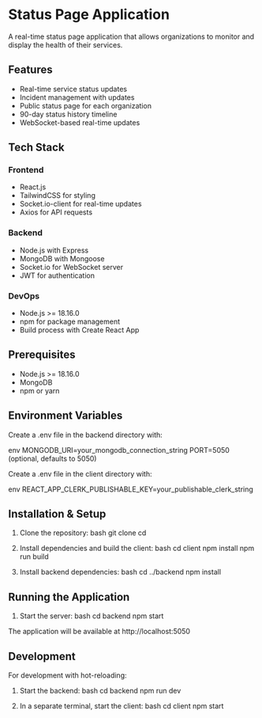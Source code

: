 # Status Page Application

A real-time status page application that allows organizations to monitor and display the health of their services.

## Features

- Real-time service status updates
- Incident management with updates
- Public status page for each organization
- 90-day status history timeline
- WebSocket-based real-time updates

## Tech Stack

### Frontend
- React.js
- TailwindCSS for styling
- Socket.io-client for real-time updates
- Axios for API requests

### Backend
- Node.js with Express
- MongoDB with Mongoose
- Socket.io for WebSocket server
- JWT for authentication

### DevOps
- Node.js >= 18.16.0
- npm for package management
- Build process with Create React App

## Prerequisites

- Node.js >= 18.16.0
- MongoDB
- npm or yarn

## Environment Variables

Create a .env file in the backend directory with:

env
MONGODB_URI=your_mongodb_connection_string
PORT=5050 (optional, defaults to 5050)

Create a .env file in the client directory with:

env
REACT_APP_CLERK_PUBLISHABLE_KEY=your_publishable_clerk_string


## Installation & Setup

1. Clone the repository:
bash
git clone <repository-url>
cd <repository-name>


2. Install dependencies and build the client:
bash
cd client
npm install
npm run build


3. Install backend dependencies:
bash
cd ../backend
npm install


## Running the Application

1. Start the server:
bash
cd backend
npm start


The application will be available at http://localhost:5050

## Development

For development with hot-reloading:

1. Start the backend:
bash
cd backend
npm run dev


2. In a separate terminal, start the client:
bash
cd client
npm start